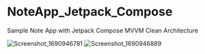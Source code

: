 # NoteApp_Jetpack_Compose
Sample Note App with Jetpack Compose MVVM Clean Architecture

![Screenshot_1690946781](https://github.com/pascaladitia/NoteApp_Jetpack_Compose/assets/62379388/4b6f29c1-d753-460f-a5c8-bf525ce50fe0) ![Screenshot_1690946889](https://github.com/pascaladitia/NoteApp_Jetpack_Compose/assets/62379388/e265bf3c-a0ee-4112-8440-963ce2be0f06)
